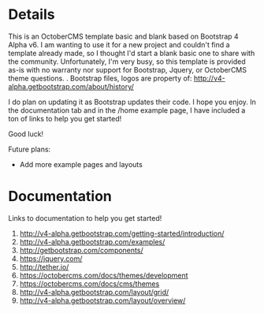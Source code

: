 # Details

This is an OctoberCMS template basic and blank based on Bootstrap 4 Alpha v6. I am wanting to use it for a new project and couldn't find a template already made, so I thought I'd start a blank basic one to share with the community.  Unfortunately, I'm very busy, so this template is provided as-is with no warranty nor support for Bootstrap, Jquery, or OctoberCMS theme questions. . Bootstrap files, logos are property of: 
http://v4-alpha.getbootstrap.com/about/history/

I do plan on updating it as Bootstrap updates their code. I hope you enjoy. In the documentation tab and in the /home example page, I have included a ton of links to help you get started!

Good luck!

Future plans:
- Add more example pages and layouts

# Documentation

Links to documentation to help you get started!

1. http://v4-alpha.getbootstrap.com/getting-started/introduction/
2. http://v4-alpha.getbootstrap.com/examples/
3. http://getbootstrap.com/components/
4. https://jquery.com/
5. http://tether.io/
6. https://octobercms.com/docs/themes/development
6. https://octobercms.com/docs/cms/themes
8. http://v4-alpha.getbootstrap.com/layout/grid/
9. http://v4-alpha.getbootstrap.com/layout/overview/

